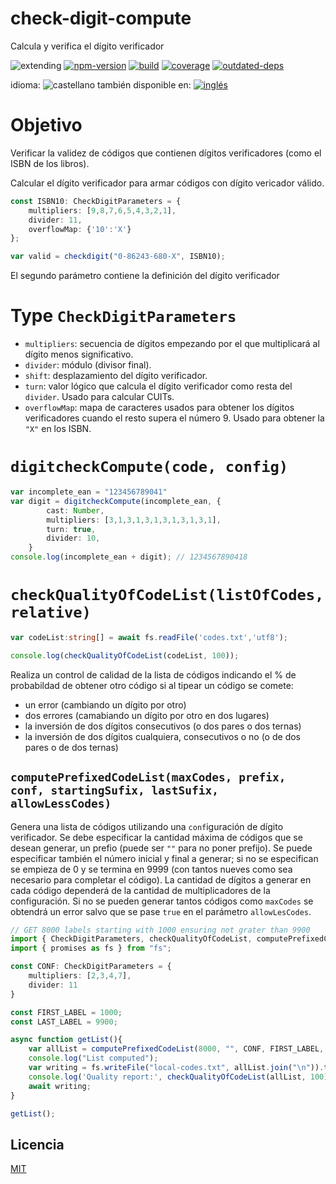 <!--multilang v0 es:LEEME.md en:README.md -->
# check-digit-compute
<!--lang:es-->
Calcula y verifica el dígito verificador

<!--lang:en--]
Compute and validate check digit

[!--lang:*-->

<!-- cucardas -->
![extending](https://img.shields.io/badge/stability-extending-orange.svg)
[![npm-version](https://img.shields.io/npm/v/check-digit-compute.svg)](https://npmjs.org/package/check-digit-compute)
[![build](https://github.com/codenautas/check-digit-compute/actions/workflows/node.js.yml/badge.svg)](https://github.com/codenautas/check-digit-compute/actions/workflows/node.js.yml)
[![coverage](https://img.shields.io/coveralls/codenautas/check-digit-compute/master.svg)](https://coveralls.io/r/codenautas/check-digit-compute)
[![outdated-deps](https://img.shields.io/github/issues-search/codenautas/check-digit-compute?color=9cf&label=outdated-deps&query=is%3Apr%20author%3Aapp%2Fdependabot%20is%3Aopen)](https://github.com/codenautas/check-digit-compute/pulls/app%2Fdependabot)

<!--multilang buttons-->

idioma: ![castellano](https://raw.githubusercontent.com/codenautas/multilang/master/img/lang-es.png)
también disponible en:
[![inglés](https://raw.githubusercontent.com/codenautas/multilang/master/img/lang-en.png)](README.md)

<!--lang:es-->

# Objetivo

<!--lang:en--]

# Main goal

[!--lang:es-->

Verificar la validez de códigos que contienen dígitos verificadores (como el ISBN de los libros).

Calcular el dígito verificador para armar códigos con dígito vericador válido. 

<!--lang:en--]

Check the validity of code that has a check digit (like book ISBN). 

Compute the check digit of new codes. 

[!--lang:*-->

```ts
const ISBN10: CheckDigitParameters = {
    multipliers: [9,8,7,6,5,4,3,2,1], 
    divider: 11,
    overflowMap: {'10':'X'}
};

var valid = checkdigit("0-86243-680-X", ISBN10);
```

<!--lang:es-->

El segundo parámetro contiene la definición del dígito verificador

<!--lang:en--]

The seccond parameter contains the definition of the check digit

[!--lang:*-->

# Type `CheckDigitParameters`

<!--lang:es-->

   * `multipliers`: secuencia de dígitos empezando por el que multiplicará al dígito menos significativo.
   * `divider`: módulo (divisor final).
   * `shift`: desplazamiento del dígito verificador.
   * `turn`: valor lógico que calcula el dígito verificador como resta del `divider`. Usado para calcular CUITs.
   * `overflowMap`: mapa de caracteres usados para obtener los dígitos verificadores cuando el resto supera el número 9. Usado para obtener la `"X"` en los ISBN.

<!--lang:en--]

   * `multipliers`: numeric secuence of digit multipliers starting from the less significative digit of the code.
   * `divider`: modulus (divisor of the final sum)
   * `shift`: shift of the result
   * `turn`: (boolean) indicates that the result must be substracted from the divisor
   * `overflowMap`: caracter map to obtain check digits over the 9. Used to obtain the `"X"` in ISBN.

[!--lang:*-->

# `digitcheckCompute(code, config)`

```ts
var incomplete_ean = "123456789041"
var digit = digitcheckCompute(incomplete_ean, {
        cast: Number,
        multipliers: [3,1,3,1,3,1,3,1,3,1,3,1],
        turn: true,
        divider: 10,
    }
console.log(incomplete_ean + digit); // 1234567890418
```

# `checkQualityOfCodeList(listOfCodes, relative)`

```ts
var codeList:string[] = await fs.readFile('codes.txt','utf8');

console.log(checkQualityOfCodeList(codeList, 100));
```

<!--lang:es-->

Realiza un control de calidad de la lista de códigos indicando el % de probabildad de obtener otro código
si al tipear un código se comete:
  * un error (cambiando un dígito por otro)
  * dos errores (camabiando un dígito por otro en dos lugares)
  * la inversión de dos dígitos consecutivos (o dos pares o dos ternas)
  * la inversión de dos dígitos cualquiera, consecutivos o no (o de dos pares o de dos ternas)

<!--lang:en--]

Computes de quality of a list of codes. Computes the % of probability to obtain an existing code when 
types other code an makes some error:
   * only one type error
   * two type error
   * inverting digits

[!--lang:*-->

## `computePrefixedCodeList(maxCodes, prefix, conf, startingSufix, lastSufix, allowLessCodes)`

<!--lang:es-->

Genera una lista de códigos utilizando una `conf`iguración de dígito verificador.
Se debe especificar la cantidad máxima de códigos que se desean generar,
un prefio (puede ser `""` para no poner prefijo). 
Se puede especificar también el número inicial y final a generar;
si no se especifican se empieza de 0 y se termina en 9999 
(con tantos nueves como sea necesario para completar el código).
La cantidad de dígitos a generar en cada código dependerá de la cantidad de multiplicadores
de la configuración. 
Si no se pueden generar tantos códigos como `maxCodes` se obtendrá un error 
salvo que se pase `true` en el parámetro `allowLesCodes`.

<!--lang:en--]

Generates a list of codes using a check digit `conf`.
You must specify the maximum number of codes that you want to generate and a prefix (it can be `""` to no prefix).
You can also specify the initial number to generate and the last number to generate.
If you not, 0 is the first and the last is 9999 (with many nines to complete the code). 
The number of digits to generate in each code will depend on the number of multipliers of the configuration.
If you cannot generate as many codes as `maxCodes` you will get an error 
unless `true` is passed in the `allowLesCodes` parameter.

[!--lang:*-->

```ts
// GET 8000 labels starting with 1000 ensuring not grater than 9900
import { CheckDigitParameters, checkQualityOfCodeList, computePrefixedCodeList } from "../lib/check-digit-compute";
import { promises as fs } from "fs";

const CONF: CheckDigitParameters = {
    multipliers: [2,3,4,7], 
    divider: 11
}

const FIRST_LABEL = 1000;
const LAST_LABEL = 9900;

async function getList(){
    var allList = computePrefixedCodeList(8000, "", CONF, FIRST_LABEL, LAST_LABEL);
    console.log("List computed");
    var writing = fs.writeFile("local-codes.txt", allList.join("\n")).then(_=>console.log("List saved."));
    console.log('Quality report:', checkQualityOfCodeList(allList, 100));
    await writing;
}

getList();

```

<!--lang:es-->

## Licencia

<!--lang:en--]

## License

[!--lang:*-->

[MIT](LICENSE)
